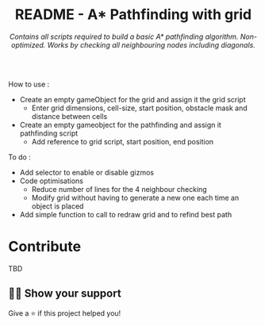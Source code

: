 <h1 align="center">README - A* Pathfinding with grid </h1>
<p align="center"><i>Contains all scripts required to build a basic A* pathfinding algorithm. Non-optimized.
Works by checking all neighbouring nodes including diagonals.</i></p>
<div align="center">
</div>
<br>
<br>



How to use :
- Create an empty gameObject for the grid and assign it the grid script
  - Enter grid dimensions, cell-size, start position, obstacle mask and distance between cells
- Create an empty gameobject for the pathfinding and assign it pathfinding script
  - Add reference to grid script, start position, end position


To do : 
- Add selector to enable or disable gizmos
- Code optimisations
  - Reduce number of lines for the 4 neighbour checking
  - Modify grid without having to generate a new one each time an object is placed
- Add simple function to call to redraw grid and to refind best path




# Contribute

TBD

## :man_astronaut: Show your support

Give a ⭐️ if this project helped you!
